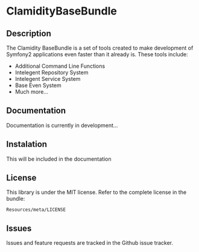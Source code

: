 ClamidityBaseBundle
==========

## Description
The Clamidity BaseBundle is a set of tools created to make development of Symfony2 applications even faster than it already is. These tools include:
* Additional Command Line Functions
* Intelegent Repository System
* Intelegent Service System
* Base Even System
* Much more...

## Documentation
Documentation is currently in development...

## Instalation
This will be included in the documentation

## License
This library is under the MIT license. Refer to the complete license in the bundle:

    Resources/meta/LICENSE

## Issues
Issues and feature requests are tracked in the Github issue tracker.